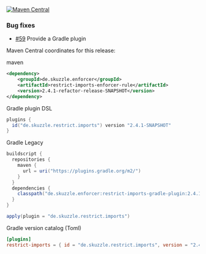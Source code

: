 [![Maven Central](https://img.shields.io/static/v1?label=MavenCentral&message=2.4.1-refactor-release-SNAPSHOT&color=blue)](https://search.maven.org/artifact/de.skuzzle.enforcer/restrict-imports-enforcer-rule/2.4.1-refactor-release-SNAPSHOT/jar)

### Bug fixes
* [#59](https://github.com/skuzzle/restrict-imports-enforcer-rule/issues/59) Provide a Gradle plugin


Maven Central coordinates for this release:

maven
```xml
<dependency>
    <groupId>de.skuzzle.enforcer</groupId>
    <artifactId>restrict-imports-enforcer-rule</artifactId>
    <version>2.4.1-refactor-release-SNAPSHOT</version>
</dependency>
```

Gradle plugin DSL
```groovy
plugins {
  id("de.skuzzle.restrict.imports") version "2.4.1-SNAPSHOT"
}
```

Gradle Legacy
```groovy
buildscript {
  repositories {
    maven {
      url = uri("https://plugins.gradle.org/m2/")
    }
  }
  dependencies {
    classpath("de.skuzzle.enforcer:restrict-imports-gradle-plugin:2.4.1-SNAPSHOT")
  }
}

apply(plugin = "de.skuzzle.restrict.imports")
```

Gradle version catalog (Toml)
```toml
[plugins]
restrict-imports = { id = "de.skuzzle.restrict.imports", version = "2.4.1-SNAPSHOT" }
```
